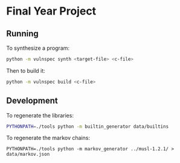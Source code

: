 # Final Year Project

## Running

To synthesize a program:

```bash
python -m vulnspec synth <target-file> <c-file>
```

Then to build it:

```bash
python -m vulnspec build <c-file>
```

## Development

To regenerate the libraries:

```bash
PYTHONPATH=./tools python -m builtin_generator data/builtins
```

To regenerate the markov chains:

```
PYTHONPATH=./tools python -m markov_generator ../musl-1.2.1/ > data/markov.json
```
